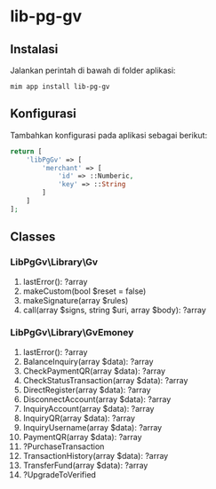 # lib-pg-gv

## Instalasi

Jalankan perintah di bawah di folder aplikasi:

```
mim app install lib-pg-gv
```

## Konfigurasi

Tambahkan konfigurasi pada aplikasi sebagai berikut:

```php
return [
    'libPgGv' => [
        'merchant' => [
            'id' => ::Numberic,
            'key' => ::String
        ]
    ]
];
```

## Classes

### LibPgGv\Library\Gv

1. lastError(): ?array
1. makeCustom(bool $reset = false)
1. makeSignature(array $rules)
1. call(array $signs, string $uri, array $body): ?array

### LibPgGv\Library\GvEmoney

1. lastError(): ?array
1. BalanceInquiry(array $data): ?array
1. CheckPaymentQR(array $data): ?array
1. CheckStatusTransaction(array $data): ?array
1. DirectRegister(array $data): ?array
1. DisconnectAccount(array $data): ?array
1. InquiryAccount(array $data): ?array
1. InquiryQR(array $data): ?array
1. InquiryUsername(array $data): ?array
1. PaymentQR(array $data): ?array
1. ?PurchaseTransaction
1. TransactionHistory(array $data): ?array
1. TransferFund(array $data): ?array
1. ?UpgradeToVerified
